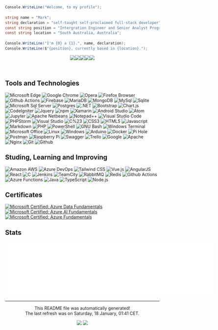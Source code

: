 ``` csharp
Console.WriteLine("Welcome, to my profile");

string name = "Mark";
string declaration = "self-taught self-proclaimed full-stack developer";
const string position = "Intergration Engineer and Senior Analyst Programmer";
const string location = "South Australia, Australia";

Console.WriteLine("I'm {0} a {1}.", name, declaration);
Console.WriteLine($"{position}, currently based in {location}.");
```


<p align='center'><a href="https://github.com/saltyseaslug"><img src="https://img.shields.io/badge/Github-%2312100E.svg?&style=for-the-badge&logo=Github&logoColor=white" /></a><a href="https://twitter.com/SaltySeaSlug"><img src="https://img.shields.io/badge/Twitter-%231DA1F2.svg?&style=for-the-badge&logo=Twitter&logoColor=white" /></a><a href="https://www.linkedin.com/in/mark-cockbain-53223631"><img src="https://img.shields.io/badge/LinkedIn-%230077B5.svg?&style=for-the-badge&logo=LinkedIn&logoColor=white" /></a><a href="https://www.instagram.com/lt.saltyseaslug"><img src="https://img.shields.io/badge/Instagram-%23E4405F.svg?&style=for-the-badge&logo=Instagram&logoColor=white" /></a><a href="https://www.facebook.com/cockbainmark"><img src="https://img.shields.io/badge/Facebook-%231877F2.svg?&style=for-the-badge&logo=Facebook&logoColor=white" /></a></p><br>

## Tools and Technologies
<img alt="Microsoft Edge" src="https://img.shields.io/badge/Microsoft Edge-46a2f1?style=square&logo=Microsoft-edge&logoColor=white" /> <img alt="Google Chrome" src="https://img.shields.io/badge/Google Chrome-46a2f1?style=square&logo=GoogleChrome&logoColor=white" /> <img alt="Opera" src="https://img.shields.io/badge/Opera-459ded?style=square&logo=opera&logoColor=white" /> <img alt="Firefox Browser" src="https://img.shields.io/badge/Firefox Browser-4497e9?style=square&logo=Firefox-Browser&logoColor=white" /> <img alt="Github Actions" src="https://img.shields.io/badge/Github Actions-4392e4?style=square&logo=githubactions&logoColor=white" /> <img alt="Firebase" src="https://img.shields.io/badge/Firebase-438de0?style=square&logo=firebase&logoColor=white" /> <img alt="MariaDB" src="https://img.shields.io/badge/MariaDB-4287dc?style=square&logo=mariadb&logoColor=white" /> <img alt="MongoDB" src="https://img.shields.io/badge/MongoDB-4182d8?style=square&logo=mongodb&logoColor=white" /> <img alt="MySql" src="https://img.shields.io/badge/MySql-407cd3?style=square&logo=mysql&logoColor=white" /> <img alt="Sqlite" src="https://img.shields.io/badge/Sqlite-3f77cf?style=square&logo=sqlite&logoColor=white" /> <img alt="Microsoft Sql Server" src="https://img.shields.io/badge/Microsoft Sql Server-3e72cb?style=square&logo=microsoft sql server&logoColor=white" /> <img alt="Postgres" src="https://img.shields.io/badge/Postgres-3e6cc7?style=square&logo=postgresql&logoColor=white" /> <img alt=".NET" src="https://img.shields.io/badge/.NET-3d67c2?style=square&logo=.net&logoColor=white" /> <img alt="Bootstrap" src="https://img.shields.io/badge/Bootstrap-3c62be?style=square&logo=bootstrap&logoColor=white" /> <img alt="Chart.js" src="https://img.shields.io/badge/Chart.js-3b5cba?style=square&logo=chart.js&logoColor=white" /> <img alt="CodeIgniter" src="https://img.shields.io/badge/CodeIgniter-3a57b6?style=square&logo=codeigniter&logoColor=white" /> <img alt="Jquery" src="https://img.shields.io/badge/Jquery-3952b1?style=square&logo=jquery&logoColor=white" /> <img alt="npm" src="https://img.shields.io/badge/npm-394cad?style=square&logo=npm&logoColor=white" /> <img alt="Xamarin" src="https://img.shields.io/badge/Xamarin-3847a9?style=square&logo=xamarin&logoColor=white" /> <img alt="Android Studio" src="https://img.shields.io/badge/Android Studio-3742a5?style=square&logo=android-studio&logoColor=white" /> <img alt="Atom" src="https://img.shields.io/badge/Atom-363ca0?style=square&logo=atom&logoColor=white" /> <img alt="Jupyter" src="https://img.shields.io/badge/Jupyter-35379c?style=square&logo=jupyter&logoColor=white" /> <img alt="Apache Netbeans" src="https://img.shields.io/badge/Apache Netbeans-343198?style=square&logo=apache-netbeans-ide&logoColor=white" /> <img alt="Notepad++" src="https://img.shields.io/badge/Notepad++-342c94?style=square&logo=notepad%2b%2b&logoColor=white" /> <img alt="Visual Studio Code" src="https://img.shields.io/badge/Visual Studio Code-33278f?style=square&logo=visual-studio-code&logoColor=white" /> <img alt="PHPStorm" src="https://img.shields.io/badge/PHPStorm-32218b?style=square&logo=phpstorm&logoColor=white" /> <img alt="Visual Studio" src="https://img.shields.io/badge/Visual Studio-311c87?style=square&logo=visual-studio&logoColor=white" /> <img alt="C%23" src="https://img.shields.io/badge/C%23-381b84?style=square&logo=c-sharp&logoColor=white" /> <img alt="CSS3" src="https://img.shields.io/badge/CSS3-3f1a80?style=square&logo=css3&logoColor=white" /> <img alt="HTML5" src="https://img.shields.io/badge/HTML5-46197d?style=square&logo=html5&logoColor=white" /> <img alt="Javascript" src="https://img.shields.io/badge/Javascript-4d1879?style=square&logo=javascript&logoColor=white" /> <img alt="Markdown" src="https://img.shields.io/badge/Markdown-531676?style=square&logo=markdown&logoColor=white" /> <img alt="PHP" src="https://img.shields.io/badge/PHP-5a1572?style=square&logo=php&logoColor=white" /> <img alt="PowerShell" src="https://img.shields.io/badge/PowerShell-61146f?style=square&logo=powershell&logoColor=white" /> <img alt="GNU Bash" src="https://img.shields.io/badge/GNU Bash-68136b?style=square&logo=gnu-bash&logoColor=white" /> <img alt="Windows Terminal" src="https://img.shields.io/badge/Windows Terminal-6f1268?style=square&logo=windows-terminal&logoColor=white" /> <img alt="Microsoft Office" src="https://img.shields.io/badge/Microsoft Office-761165?style=square&logo=microsoft-office&logoColor=white" /> <img alt="Linux" src="https://img.shields.io/badge/Linux-7d1061?style=square&logo=linux&logoColor=white" /> <img alt="Windows" src="https://img.shields.io/badge/Windows-840f5e?style=square&logo=windows&logoColor=white" /> <img alt="Arduino" src="https://img.shields.io/badge/Arduino-8a0d5a?style=square&logo=arduino&logoColor=white" /> <img alt="Docker" src="https://img.shields.io/badge/Docker-910c57?style=square&logo=docker&logoColor=white" /> <img alt="Pi Hole" src="https://img.shields.io/badge/Pi Hole-980b53?style=square&logo=pi-hole&logoColor=white" /> <img alt="Postman" src="https://img.shields.io/badge/Postman-9f0a50?style=square&logo=postman&logoColor=white" /> <img alt="Raspberry Pi" src="https://img.shields.io/badge/Raspberry Pi-a6094d?style=square&logo=raspberry-pi&logoColor=white" /> <img alt="Swagger" src="https://img.shields.io/badge/Swagger-ad0849?style=square&logo=swagger&logoColor=white" /> <img alt="Trello" src="https://img.shields.io/badge/Trello-b40746?style=square&logo=trello&logoColor=white" /> <img alt="Google" src="https://img.shields.io/badge/Google-bb0642?style=square&logo=google&logoColor=white" /> <img alt="Apache" src="https://img.shields.io/badge/Apache-c1043f?style=square&logo=apache&logoColor=white" /> <img alt="Nginx" src="https://img.shields.io/badge/Nginx-c8033b?style=square&logo=nginx&logoColor=white" /> <img alt="Git" src="https://img.shields.io/badge/Git-cf0238?style=square&logo=git&logoColor=white" /> <img alt="Github" src="https://img.shields.io/badge/Github-d60134?style=square&logo=github&logoColor=white" /> 




## Studing, Learning and Improving
<img alt="Amazon AWS" src="https://img.shields.io/badge/Amazon AWS-93cc8f?style=square&logo=amazonaws&logoColor=white" /> <img alt="Azure DevOps" src="https://img.shields.io/badge/Azure DevOps-93cc8f?style=square&logo=azure-devops&logoColor=white" /> <img alt="Tailwind CSS" src="https://img.shields.io/badge/Tailwind CSS-97c094?style=square&logo=tailwind-css&logoColor=white" /> <img alt="Vue.js" src="https://img.shields.io/badge/Vue.js-9cb39a?style=square&logo=vue.js&logoColor=white" /> <img alt="AngularJS" src="https://img.shields.io/badge/AngularJS-a0a79f?style=square&logo=angularjs&logoColor=white" /> <img alt="React" src="https://img.shields.io/badge/React-a59aa5?style=square&logo=react&logoColor=white" /> <img alt="C" src="https://img.shields.io/badge/C-a98eaa?style=square&logo=c&logoColor=white" /> <img alt="Jenkins" src="https://img.shields.io/badge/Jenkins-ae82af?style=square&logo=jenkins&logoColor=white" /> <img alt="TeamCity" src="https://img.shields.io/badge/TeamCity-b275b5?style=square&logo=teamcity&logoColor=white" /> <img alt="RabbitMQ" src="https://img.shields.io/badge/RabbitMQ-b769ba?style=square&logo=rabbitmq&logoColor=white" /> <img alt="Redis" src="https://img.shields.io/badge/Redis-bb5cc0?style=square&logo=redis&logoColor=white" /> <img alt="Github Actions" src="https://img.shields.io/badge/Github Actions-c050c5?style=square&logo=github-actions&logoColor=white" /> <img alt="Azure Functions" src="https://img.shields.io/badge/Azure Functions-c444ca?style=square&logo=azure-functions&logoColor=white" /> <img alt="Java" src="https://img.shields.io/badge/Java-c937d0?style=square&logo=java&logoColor=white" /> <img alt="TypeScript" src="https://img.shields.io/badge/TypeScript-cd2bd5?style=square&logo=typescript&logoColor=white" /> <img alt="Node.js" src="https://img.shields.io/badge/Node.js-d21edb?style=square&logo=node.js&logoColor=white" /> 




## Certificates
<!--START_SECTION:badges-->
[![Microsoft Certified: Azure Data Fundamentals](https://images.credly.com/size/110x110/images/70eb1e3f-d4de-4377-a062-b20fb29594ea/azure-data-fundamentals-600x600.png)](http://www.credly.com/badges/3893c0ce-07d1-4c06-a5f5-ef3300fad403 "Microsoft Certified: Azure Data Fundamentals")
[![Microsoft Certified: Azure AI Fundamentals](https://images.credly.com/size/110x110/images/4136ced8-75d5-4afb-8677-40b6236e2672/azure-ai-fundamentals-600x600.png)](http://www.credly.com/badges/c5e19ae3-381d-4816-af67-ed20bfb6e67b "Microsoft Certified: Azure AI Fundamentals")
[![Microsoft Certified: Azure Fundamentals](https://images.credly.com/size/110x110/images/be8fcaeb-c769-4858-b567-ffaaa73ce8cf/image.png)](http://www.credly.com/badges/e43c456d-c964-4cc6-93ab-3c1b3e9d7f39 "Microsoft Certified: Azure Fundamentals")
<!--END_SECTION:badges-->


## Stats
<div align="center">
  <div style="display: flex; align-items: flex-start;">
  <!--TOP-START-->
    <img height="180em" src="https://raw.githubusercontent.com/saltyseaslug/github-stats/master/generated/languages.svg#gh-dark-mode-only" />
  <!--TOP-END-->
   <!--STAT-START-->
    <img height="180em" src="https://raw.githubusercontent.com/saltyseaslug/github-stats/master/generated/overview.svg#gh-dark-mode-only"/>
  <!--STAT-END-->
  </div>
</div>


<hr>
<p align="center">This README file was automatically generated!<br>The last refresh was on Saturday, 18 January, 01:41 CET.<br/></p>
<p align="center"><img src="https://github.com/saltyseaslug/saltyseaslug/actions/workflows/build.yml/badge.svg"/> <img src="https://github.com/saltyseaslug/github-stats/actions/workflows/main.yml/badge.svg"/></p>
